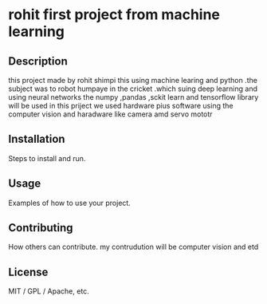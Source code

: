# rohit first project from machine learning 

## Description
this project made by rohit shimpi this using machine learing and python .the subject was to robot humpaye in the cricket .which suing deep learning and using neural networks the numpy ,pandas ,sckit learn and tensorflow library will be used in this priject we used hardware pius software using the computer vision and haradware like camera amd servo mototr


## Installation
Steps to install and run.


## Usage
Examples of how to use your project.

## Contributing
How others can contribute.
my contrudution will be computer vision and etd 

## License
MIT / GPL / Apache, etc.

